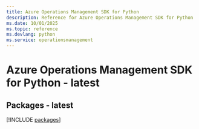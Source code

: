 ```yaml
---
title: Azure Operations Management SDK for Python
description: Reference for Azure Operations Management SDK for Python
ms.date: 10/01/2025
ms.topic: reference
ms.devlang: python
ms.service: operationsmanagement
---
```

# Azure Operations Management SDK for Python - latest
## Packages - latest
[!INCLUDE [packages](operations-management-index.md)]
